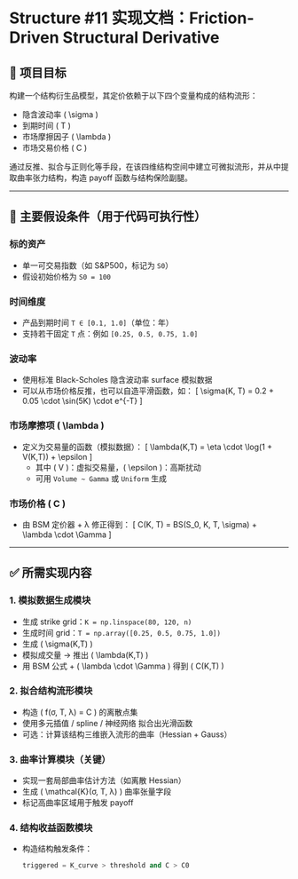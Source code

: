 # Structure #11 实现文档：Friction-Driven Structural Derivative

## 🎯 项目目标

构建一个结构衍生品模型，其定价依赖于以下四个变量构成的结构流形：

- 隐含波动率 \( \sigma \)
- 到期时间 \( T \)
- 市场摩擦因子 \( \lambda \)
- 市场交易价格 \( C \)

通过反推、拟合与正则化等手段，在该四维结构空间中建立可微拟流形，并从中提取曲率张力结构，构造 payoff 函数与结构保险副腿。

---

## 📌 主要假设条件（用于代码可执行性）

### 标的资产
- 单一可交易指数（如 S&P500，标记为 `S0`）
- 假设初始价格为 `S0 = 100`

### 时间维度
- 产品到期时间 `T ∈ [0.1, 1.0]`（单位：年）
- 支持若干固定 `T` 点：例如 `[0.25, 0.5, 0.75, 1.0]`

### 波动率
- 使用标准 Black-Scholes 隐含波动率 surface 模拟数据
- 可以从市场价格反推，也可以自造平滑函数，如：
  \[
  \sigma(K, T) = 0.2 + 0.05 \cdot \sin(5K) \cdot e^{-T}
  \]

### 市场摩擦项 \( \lambda \)
- 定义为交易量的函数（模拟数据）：
  \[
  \lambda(K,T) = \eta \cdot \log(1 + V(K,T)) + \epsilon
  \]
  - 其中 \( V \)：虚拟交易量，\( \epsilon \)：高斯扰动
  - 可用 `Volume ~ Gamma` 或 `Uniform` 生成

### 市场价格 \( C \)
- 由 BSM 定价器 + λ 修正得到：
  \[
  C(K, T) = BS(S_0, K, T, \sigma) + \lambda \cdot \Gamma
  \]

---

## ✅ 所需实现内容

### 1. 模拟数据生成模块
- 生成 strike grid：`K = np.linspace(80, 120, n)`
- 生成时间 grid：`T = np.array([0.25, 0.5, 0.75, 1.0])`
- 生成 \( \sigma(K,T) \)
- 模拟成交量 → 推出 \( \lambda(K,T) \)
- 用 BSM 公式 + \( \lambda \cdot \Gamma \) 得到 \( C(K,T) \)

### 2. 拟合结构流形模块
- 构造 \( f(σ, T, λ) = C \) 的离散点集
- 使用多元插值 / spline / 神经网络 拟合出光滑函数
- 可选：计算该结构三维嵌入流形的曲率（Hessian + Gauss）

### 3. 曲率计算模块（关键）
- 实现一套局部曲率估计方法（如离散 Hessian）
- 生成 \( \mathcal{K}(σ, T, λ) \) 曲率张量字段
- 标记高曲率区域用于触发 payoff

### 4. 结构收益函数模块
- 构造结构触发条件：
  ```python
  triggered = K_curve > threshold and C > C0
